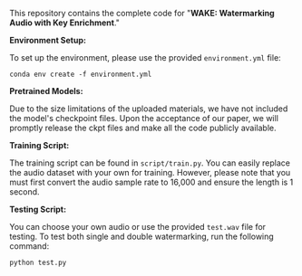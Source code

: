 This repository contains the complete code for "**WAKE: Watermarking Audio with Key Enrichment**."

**Environment Setup:**

To set up the environment, please use the provided `environment.yml` file:

```
conda env create -f environment.yml
```

**Pretrained Models:**

Due to the size limitations of the uploaded materials, we have not included the model's checkpoint files. Upon the acceptance of our paper, we will promptly release the ckpt files and make all the code publicly available.

**Training Script:**

The training script can be found in `script/train.py`. You can easily replace the audio dataset with your own for training. However, please note that you must first convert the audio sample rate to 16,000 and ensure the length is 1 second.

**Testing Script:**

You can choose your own audio or use the provided `test.wav` file for testing. To test both single and double watermarking, run the following command:

```
python test.py
```